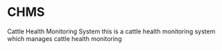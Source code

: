 # CHMS
Cattle Health Monitoring System
this is a cattle health monitoring system which manages cattle health monitoring 
